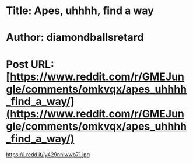 # Title: Apes, uhhhh, find a way
# Author: diamondballsretard
# Post URL: [https://www.reddit.com/r/GMEJungle/comments/omkvqx/apes_uhhhh_find_a_way/](https://www.reddit.com/r/GMEJungle/comments/omkvqx/apes_uhhhh_find_a_way/)


https://i.redd.it/iy429nniwwb71.jpg